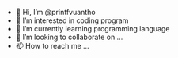 - 👋 Hi, I’m @printfvuantho
- 👀 I’m interested in coding program
- 🌱 I’m currently learning programming language
- 💞️ I’m looking to collaborate on ...
- 📫 How to reach me ...

<!---
printfvuantho/printfvuantho is a ✨ special ✨ repository because its `README.md` (this file) appears on your GitHub profile.
You can click the Preview link to take a look at your changes.
--->
